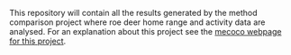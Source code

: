 This repository will contain all the results generated by the method comparison project where roe deer home range and activity data are analysed.
For an explanation about this project see the [mecoco webpage for this project](https://mecoco.github.io/ame1.html).
